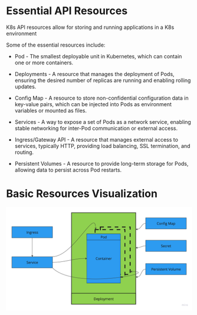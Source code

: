 # Essential API Resources

K8s API resources allow for storing and running applications in a K8s environment

Some of the essential resources include:
- Pod - The smallest deployable unit in Kubernetes, which can contain one or more containers.
- Deployments - A resource that manages the deployment of Pods, ensuring the desired number of replicas are running and enabling rolling updates.

- Config Map - A resource to store non-confidential configuration data in key-value pairs, which can be injected into Pods as environment variables or mounted as files.

- Services - A way to expose a set of Pods as a network service, enabling stable networking for inter-Pod communication or external access.

- Ingress/Gateway API - A resource that manages external access to services, typically HTTP, providing load balancing, SSL termination, and routing.

- Persistent Volumes - A resource to provide long-term storage for Pods, allowing data to persist across Pod restarts.

# Basic Resources Visualization

![alt text](../../../images/resources.png)
